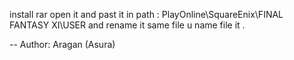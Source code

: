 install rar open it  and past it in path : PlayOnline\SquareEnix\FINAL FANTASY XI\USER 
and rename it same file u name file it .

-- Author: Aragan (Asura) 
